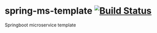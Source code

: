 # spring-ms-template [![Build Status](https://travis-ci.org/jneyer/microservice-template.svg?branch=master)](https://travis-ci.org/jneyer/microservice-template)
Springboot microservice template

